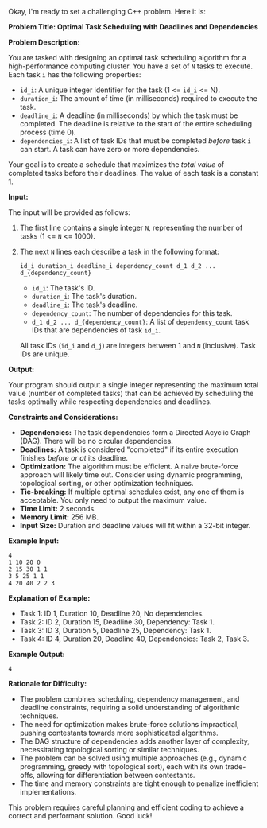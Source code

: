 Okay, I'm ready to set a challenging C++ problem. Here it is:

**Problem Title:  Optimal Task Scheduling with Deadlines and Dependencies**

**Problem Description:**

You are tasked with designing an optimal task scheduling algorithm for a high-performance computing cluster.  You have a set of `N` tasks to execute. Each task `i` has the following properties:

*   `id_i`: A unique integer identifier for the task (1 <= `id_i` <= N).
*   `duration_i`: The amount of time (in milliseconds) required to execute the task.
*   `deadline_i`: A deadline (in milliseconds) by which the task must be completed. The deadline is relative to the start of the entire scheduling process (time 0).
*   `dependencies_i`: A list of task IDs that must be completed *before* task `i` can start. A task can have zero or more dependencies.

Your goal is to create a schedule that maximizes the *total value* of completed tasks before their deadlines.  The value of each task is a constant 1.

**Input:**

The input will be provided as follows:

1.  The first line contains a single integer `N`, representing the number of tasks (1 <= `N` <= 1000).
2.  The next `N` lines each describe a task in the following format:

    `id_i duration_i deadline_i dependency_count d_1 d_2 ... d_{dependency_count}`

    *   `id_i`: The task's ID.
    *   `duration_i`: The task's duration.
    *   `deadline_i`: The task's deadline.
    *   `dependency_count`: The number of dependencies for this task.
    *   `d_1 d_2 ... d_{dependency_count}`: A list of `dependency_count` task IDs that are dependencies of task `id_i`.

    All task IDs (`id_i` and `d_j`) are integers between 1 and `N` (inclusive). Task IDs are unique.

**Output:**

Your program should output a single integer representing the maximum total value (number of completed tasks) that can be achieved by scheduling the tasks optimally while respecting dependencies and deadlines.

**Constraints and Considerations:**

*   **Dependencies:** The task dependencies form a Directed Acyclic Graph (DAG). There will be no circular dependencies.
*   **Deadlines:**  A task is considered "completed" if its entire execution finishes *before or at* its deadline.
*   **Optimization:**  The algorithm must be efficient. A naive brute-force approach will likely time out.  Consider using dynamic programming, topological sorting, or other optimization techniques.
*   **Tie-breaking:** If multiple optimal schedules exist, any one of them is acceptable. You only need to output the maximum value.
*   **Time Limit:** 2 seconds.
*   **Memory Limit:** 256 MB.
*   **Input Size:** Duration and deadline values will fit within a 32-bit integer.

**Example Input:**

```
4
1 10 20 0
2 15 30 1 1
3 5 25 1 1
4 20 40 2 2 3
```

**Explanation of Example:**

*   Task 1: ID 1, Duration 10, Deadline 20, No dependencies.
*   Task 2: ID 2, Duration 15, Deadline 30, Dependency: Task 1.
*   Task 3: ID 3, Duration 5, Deadline 25, Dependency: Task 1.
*   Task 4: ID 4, Duration 20, Deadline 40, Dependencies: Task 2, Task 3.

**Example Output:**

```
4
```

**Rationale for Difficulty:**

*   The problem combines scheduling, dependency management, and deadline constraints, requiring a solid understanding of algorithmic techniques.
*   The need for optimization makes brute-force solutions impractical, pushing contestants towards more sophisticated algorithms.
*   The DAG structure of dependencies adds another layer of complexity, necessitating topological sorting or similar techniques.
*   The problem can be solved using multiple approaches (e.g., dynamic programming, greedy with topological sort), each with its own trade-offs, allowing for differentiation between contestants.
*   The time and memory constraints are tight enough to penalize inefficient implementations.

This problem requires careful planning and efficient coding to achieve a correct and performant solution. Good luck!

